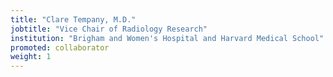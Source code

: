 ```yaml
---
title: "Clare Tempany, M.D."
jobtitle: "Vice Chair of Radiology Research"
institution: "Brigham and Women's Hospital and Harvard Medical School"
promoted: collaborator
weight: 1
---
```



